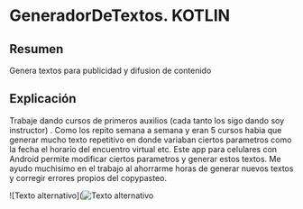 # GeneradorDeTextos. KOTLIN

## Resumen 
Genera textos para publicidad y difusion de contenido

## Explicación
Trabaje dando cursos de primeros auxilios (cada tanto los sigo dando soy instructor) . Como los repito semana a semana y eran 5 cursos habia que generar mucho texto repetitivo en donde variaban ciertos parametros como la fecha el horario del encuentro virtual etc. Este app para celulares con Android permite modificar ciertos parametros y generar estos textos. Me ayudo muchisimo en el trabajo al ahorrarme horas de generar nuevos textos y corregir errores propios del copypasteo.

![Texto alternativo](![Texto alternativo](/ruta/a/la/imagen.jpg)

